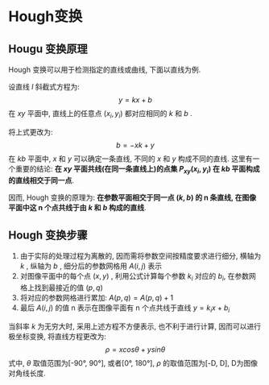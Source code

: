 # Hough变换

## Hougu 变换原理

Hough 变换可以用于检测指定的直线或曲线, 下面以直线为例.

设直线 $l$ 斜截式方程为:
$$
y=kx+b
$$
在 $xy$ 平面中, 直线上的任意点 $(x_i,y_i)$ 都对应相同的 $k$ 和 $b$ .

将上式更改为:
$$
b=-xk+y
$$
在 $kb$ 平面中, $x$ 和 $y$ 可以确定一条直线, 不同的 $x$ 和 $y$ 构成不同的直线. 这里有一个重要的结论: **在 $xy$ 平面共线(在同一条直线上)的点集 $P_{xy}(x_i,y_i)$ 在 $kb$ 平面构成的直线相交于同一点**.

因而, Hough 变换的原理为: **在参数平面相交于同一点 $(k,b)$ 的 n 条直线, 在图像平面中这 n 个点共线于由 $k$ 和 $b$ 构成的直线**.

## Hough 变换步骤

1. 由于实际的处理过程为离散的, 因而需将参数空间按精度要求进行细分, 横轴为 $k$ , 纵轴为 $b$ , 细分后的参数网格用 $A(i,j)$ 表示
2. 对图像平面中的每个点 $(x,y)$ , 利用公式计算每个参数 $k_i$ 对应的 $b_i$, 在参数网格上找到最接近的值 $(p,q)$
3. 将对应的参数网格进行累加: $A(p,q)=A(p,q)+1$
4. 最后 $A(i,j)$ 的值 n 表示在图像平面有 n 个点共线于直线 $y=k_ix+b_i$

当斜率 $k$ 为无穷大时, 采用上述方程不方便表示, 也不利于进行计算, 因而可以进行极坐标变换, 将直线方程更改为:
$$
\rho=xcos\theta+ysin\theta
$$
式中, $\theta$ 取值范围为[-90°, 90°], 或者[0°, 180°], $\rho$ 的取值范围为[-D, D], D为图像对角线长度.